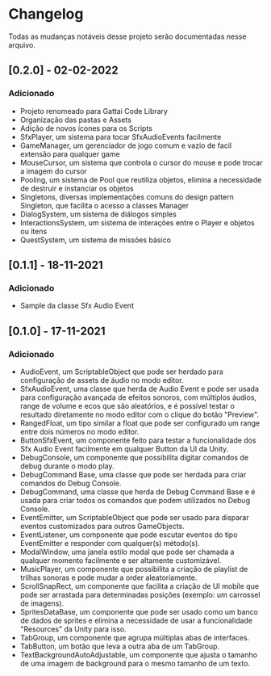 # Changelog
Todas as mudanças notáveis desse projeto serão documentadas nesse arquivo.

## [0.2.0] - 02-02-2022
### Adicionado
- Projeto renomeado para Gattai Code Library
- Organização das pastas e Assets
- Adição de novos ícones para os Scripts
- SfxPlayer, um sistema para tocar SfxAudioEvents facilmente
- GameManager, um gerenciador de jogo comum e vazio de facil extensão para qualquer game
- MouseCursor, um sistema que controla o cursor do mouse e pode trocar a imagem do cursor
- Pooling, um sistema de Pool que reutiliza objetos, elimina a necessidade de destruir e instanciar os objetos
- Singletons, diversas implementações comuns do design pattern Singleton, que facilita o acesso a classes Manager
- DialogSystem, um sistema de diálogos simples
- InteractionsSystem, um sistema de interações entre o Player e objetos ou itens
- QuestSystem, um sistema de missões básico

## [0.1.1] - 18-11-2021
### Adicionado
- Sample da classe Sfx Audio Event

## [0.1.0] - 17-11-2021
### Adicionado
- AudioEvent, um ScriptableObject que pode ser herdado para configuração de assets de áudio no modo editor.
- SfxAudioEvent, uma classe que herda de Audio Event e pode ser usada para configuração avançada de efeitos sonoros, com múltiplos áudios, range de volume e ecos que são aleatórios, e é possível testar o resultado diretamente no modo editor com o clique do botão "Preview".
- RangedFloat, um tipo similar a float que pode ser configurado um range entre dois números no modo editor. 
- ButtonSfxEvent, um componente feito para testar a funcionalidade dos Sfx Audio Event facilmente em qualquer Button da UI da Unity.
- DebugConsole, um componente que possibilita digitar comandos de debug durante o modo play.
- DebugCommand Base, uma classe que pode ser herdada para criar comandos do Debug Console.
- DebugCommand, uma classe que herda de Debug Command Base e é usada para criar todos os comandos que podem utilizados no Debug Console.
- EventEmitter, um ScriptableObject que pode ser usado para disparar eventos customizados para outros GameObjects.
- EventListener, um componente que pode escutar eventos do tipo EventEmitter e responder com qualquer(s) método(s).
- ModalWindow, uma janela estilo modal que pode ser chamada a qualquer momento facilmente e ser altamente customizável.
- MusicPlayer, um componente que possibilita a criação de playlist de trilhas sonoras e pode mudar a order aleatoriamente.
- ScrollSnapRect, um componente que facilita a criação de UI mobile que pode ser arrastada para determinadas posições (exemplo: um carrossel de imagens).
- SpritesDataBase, um componente que pode ser usado como um banco de dados de sprites e elimina a necessidade de usar a funcionalidade "Resources" da Unity para isso.
- TabGroup, um componente que agrupa múltiplas abas de interfaces.
- TabButton, um botão que leva a outra aba de um TabGroup.
- TextBackgroundAutoAdjustable, um componente que ajusta o tamanho de uma imagem de background para o mesmo tamanho de um texto.
